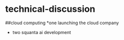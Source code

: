 # technical-discussion

##cloud computing
  *one launching the cloud company
  * two squanta ai development
